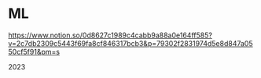 # ML

https://www.notion.so/0d8627c1989c4cabb9a88a0e164ff585?v=2c7db2309c5443f69fa8cf846317bcb3&p=79302f2831974d5e8d847a0550cf5f91&pm=s

2023
